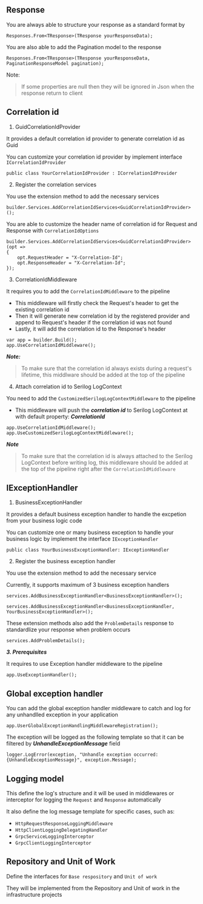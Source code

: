 ﻿## Response
You are always able to structure your response as a standard format by

```
Responses.From<TResponse>(TResponse yourResponseData);
```

You are also able to add the Pagination model to the response

```
Responses.From<TResponse>(TResponse yourResponseData, PaginationResponseModel pagination);
```

Note:

> If some properties are null then they will be ignored in Json when the response return to client

## Correlation id

1. GuidCorrelationIdProvider

It provides a default correlation id provider to generate correlation id as Guid

You can customize your correlation id provider by implement interface `ICorrelationIdProvider`

```
public class YourCorrelationIdProvider : ICorrelationIdProvider
```

2. Register the correlation services

You use the extension method to add the necessary services

```
builder.Services.AddCorrelationIdServices<GuidCorrelationIdProvider>();
```

You are able to customize the header name of correlation id for Request and Response with `CorrelationIdOptions`
```
builder.Services.AddCorrelationIdServices<GuidCorrelationIdProvider>(opt =>
{
    opt.RequestHeader = "X-Correlation-Id";
    opt.ResponseHeader = "X-Correlation-Id";
});
```

3. CorrelationIdMiddleware

It requires you to add the `CorrelationIdMiddleware` to the pipeline

- This middleware will firstly check the Request's header to get the existing correlation id
- Then it will generate new correlation id by the registered provider and append to Request's header if the correlation id was not found
- Lastly, it will add the correlation id to the Response's header

```
var app = builder.Build();
app.UseCorrelationIdMiddleware();
```

***Note:***

>To make sure that the correlation id always exists during a request's lifetime, this middlware should be added at the top of the pipeline

4. Attach correlation id to Serilog LogContext

You need to add the `CustomizedSerilogLogContextMiddleware` to the pipeline

- This middleware will push the ***correlation id*** to Serilog LogContext at with default property: ___CorrelationId___

```
app.UseCorrelationIdMiddleware();
app.UseCustomizedSerilogLogContextMiddleware();
```

***Note***

>To make sure that the correlation id is always attached to the Serilog LogContext before writing log, this middleware should be added at the top of the pipeline right after the `CorrelationIdMiddleware`

## IExceptionHandler

1. BusinessExceptionHandler

It provides a default business exception handler to handle the excpetion from your business logic code

You can customize one or many business exception to handle your business logic by implement the interface `IExceptionHandler`

```
public class YourBusinessExceptionHandler: IExceptionHandler
```

2. Register the business exception handler

You use the extension method to add the necessary service

Currently, it supports maximum of 3 business exception handlers

```
services.AddBusinessExceptionHandler<BusinessExceptionHandler>();
```

```
services.AddBusinessExceptionHandler<BusinessExceptionHandler, YourBusinessExceptionHandler>();
```

These extension methods also add the `ProblemDetails` response to standardlize your response when problem occurs

```
services.AddProblemDetails();
```

***3. Prerequisites***

It requires to use Exception handler middleware to the pipeline

```
app.UseExceptionHandler();
```

## Global exception handler

You can add the global exception handler middleware to catch and log for any unhandlled exception in your application

```
app.UserGlobalExceptionHandlingMiddlewareRegistration();
```

The exception will be logged as the following template so that it can be filtered by ___UnhandleExceptionMessage___ field
```
logger.LogError(exception, "Unhandle exception occurred: {UnhandleExceptionMessage}", exception.Message);
```

## Logging model

This define the log's structure and it will be used in middlewares or interceptor for logging the `Request` and `Response` automatically

It also define the log message template for specific cases, such as:

- `HttpRequestResponseLoggingMiddleware`
- `HttpClientLoggingDelegatingHandler`
- `GrpcServiceLoggingInterceptor`
- `GrpcClientLoggingInterceptor`

## Repository and Unit of Work

Define the interfaces for `Base respository` and `Unit of work`

They will be implemented from the Repository and Unit of work in the infrastructure projects